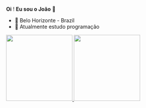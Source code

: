 **Oi** ! **Eu sou o João** 👋

- 🏡 Belo Horizonte - Brazil
- 🌱 Atualmente estudo programação


<div>
  <a href="https://github.com/joaovtf">
  <img height="180em" src="https://github-readme-stats.vercel.app/api?username=joaovtf&show_icons=true&theme=midnight-purple&include_all_commits=true&count_private=true"/>
  <img height="180em" src="https://github-readme-stats.vercel.app/api/top-langs/?username=joaovtf&layout=compact&langs_count=7&theme=aura"/>
</div>
